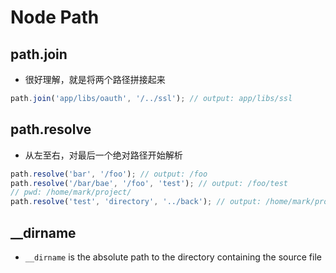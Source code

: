# Node Path

## path.join

- 很好理解，就是将两个路径拼接起来

```js
path.join('app/libs/oauth', '/../ssl'); // output: app/libs/ssl
```

## path.resolve

- 从左至右，对最后一个绝对路径开始解析

```js
path.resolve('bar', '/foo'); // output: /foo
path.resolve('/bar/bae', '/foo', 'test'); // output: /foo/test
// pwd: /home/mark/project/
path.resolve('test', 'directory', '../back'); // output: /home/mark/project/test/back
```

## __dirname

- `__dirname` is the absolute path to the directory containing the source file
